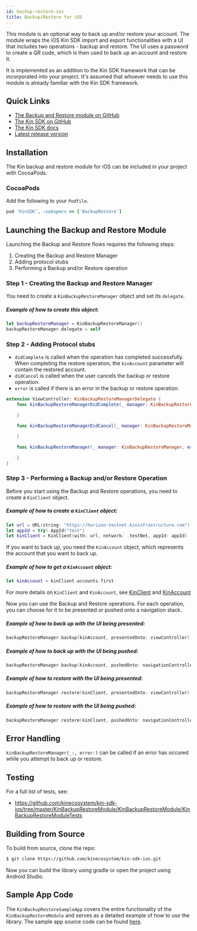 ```yaml
---
id: backup-restore-ios
title: Backup/Restore for iOS
---
```


This module is an optional way to back up and/or restore your account.
The module wraps the iOS Kin SDK import and export functionalities with a UI that includes two operations - backup and restore.
The UI uses a password to create a QR code, which is then used to back up an account and restore it.

It is implemented as an addition to the Kin SDK framework that can be incorporated into your project.
It's assumed that whoever needs to use this module is already familiar with the Kin SDK framework.

## Quick Links

* [The Backup and Restore module on GitHub](https://github.com/kinecosystem/kin-sdk-ios/tree/master/KinSDK/KinSDK/Modules/BackupRestore)
* [The Kin SDK on GitHub](https://github.com/kinecosystem/kin-sdk-ios)
* [The Kin SDK docs](https://kinecosystem.github.io/kin-website-docs/docs/documentation/ios-sdk)
* [Latest release version](https://github.com/kinecosystem/kin-sdk-ios/releases)

## Installation

The Kin backup and restore module for iOS can be included in your project with CocoaPods.

### CocoaPods

Add the following to your `Podfile`.

```ruby
pod 'KinSDK', :subspecs => ['BackupRestore']
```

## Launching the Backup and Restore Module

Launching the Backup and Restore flows requires the following steps:

1. Creating the Backup and Restore Manager
2. Adding protocol stubs
3. Performing a Backup and/or Restore operation

### Step 1 - Creating the Backup and Restore Manager

You need to create a `KinBackupRestoreManager` object and set its `delegate`.

##### Example of how to create this object:

```swift
let backupRestoreManager = KinBackupRestoreManager()
backupRestoreManager.delegate = self
```

### Step 2 - Adding Protocol stubs

- `didComplete` is called when the operation has completed successfully. When completing the restore operation, the `kinAccount` parameter will contain the restored account.  
- `didCancel` is called when the user cancels the backup or restore operation.  
- `error` is called if there is an error in the backup or restore operation.

```swift
extension ViewController: KinBackupRestoreManagerDelegate {
    func kinBackupRestoreManagerDidComplete(_ manager: KinBackupRestoreManager, kinAccount: KinAccount?) {

    }

    func kinBackupRestoreManagerDidCancel(_ manager: KinBackupRestoreManager) {

    }

    func kinBackupRestoreManager(_ manager: KinBackupRestoreManager, error: Error) {

    }
}
```

### Step 3 - Performing a Backup and/or Restore Operation

Before you start using the Backup and Restore operations, you need to create a `KinClient` object.

##### Example of how to create a `KinClient` object:

```swift
let url = URL(string: "https://horizon-testnet.kininfrastructure.com")!
let appId = try! AppId("test")
let kinClient = KinClient(with: url, network: .testNet, appId: appId)
```

If you want to back up, you need the `KinAccount` object, which represents the account that you want to back up.

##### Example of how to get a `KinAccount` object:

```swift
let kinAccount = kinClient.accounts.first
```

For more details on `KinClient` and `KinAccount`, see [KinClient](https://kinecosystem.github.io/kin-website-docs/docs/documentation/ios-sdk#kinclient)
and [KinAccount](https://kinecosystem.github.io/kin-website-docs/docs/documentation/ios-sdk#kinaccount)

Now you can use the Backup and Restore operations. For each operation, you can choose for it to be presented or pushed onto a navigation stack.

##### Example of how to back up with the UI being presented:

```swift
backupRestoreManager.backup(kinAccount, presentedOnto: viewController)
```

##### Example of how to back up with the UI being pushed:

```swift
backupRestoreManager.backup(kinAccount, pushedOnto: navigationController)
```

##### Example of how to restore with the UI being presented:

```swift
backupRestoreManager.restore(kinClient, presentedOnto: viewController)
```

##### Example of how to restore with the UI being pushed:

```swift
backupRestoreManager.restore(kinClient, pushedOnto: navigationController)
```

## Error Handling

`kinBackupRestoreManager(_:, error:)` can be called if an error has occured while you attempt to back up or restore.

## Testing

For a full list of tests, see:

- https://github.com/kinecosystem/kin-sdk-ios/tree/master/KinBackupRestoreModule/KinBackupRestoreModule/KinBackupRestoreModuleTests

## Building from Source

To build from source, clone the repo:

```bash
$ git clone https://github.com/kinecosystem/kin-sdk-ios.git
```

Now you can build the library using gradle or open the project using Android Studio.

## Sample App Code

The `KinBackupRestoreSampleApp` covers the entire functionality of the `KinBackupRestoreModule` and serves as a detailed example of how to use the library.
The sample app source code can be found [here](https://github.com/kinecosystem/kin-sdk-ios/tree/master/KinBackupRestoreModule/KinBackupRestoreSampleApp).
